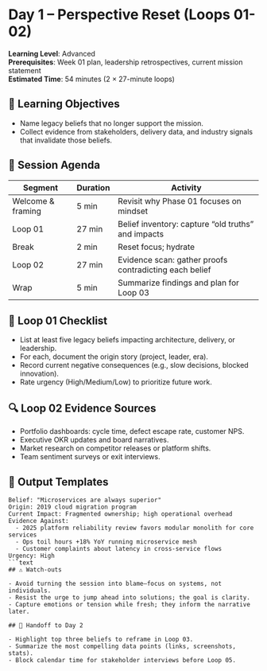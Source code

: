﻿# Day 1 – Perspective Reset (Loops 01-02)

**Learning Level**: Advanced  
**Prerequisites**: Week 01 plan, leadership retrospectives, current mission statement  
**Estimated Time**: 54 minutes (2 × 27-minute loops)

## 🎯 Learning Objectives

- Name legacy beliefs that no longer support the mission.
- Collect evidence from stakeholders, delivery data, and industry signals that invalidate those beliefs.

## 🧭 Session Agenda

| Segment | Duration | Activity |
| --- | --- | --- |
| Welcome & framing | 5 min | Revisit why Phase 01 focuses on mindset |
| Loop 01 | 27 min | Belief inventory: capture “old truths” and impacts |
| Break | 2 min | Reset focus; hydrate |
| Loop 02 | 27 min | Evidence scan: gather proofs contradicting each belief |
| Wrap | 5 min | Summarize findings and plan for Loop 03 |

## 📝 Loop 01 Checklist

- List at least five legacy beliefs impacting architecture, delivery, or leadership.
- For each, document the origin story (project, leader, era).
- Record current negative consequences (e.g., slow decisions, blocked innovation).
- Rate urgency (High/Medium/Low) to prioritize future work.

## 🔍 Loop 02 Evidence Sources

- Portfolio dashboards: cycle time, defect escape rate, customer NPS.
- Executive OKR updates and board narratives.
- Market research on competitor releases or platform shifts.
- Team sentiment surveys or exit interviews.

## 📌 Output Templates

```text
Belief: "Microservices are always superior"
Origin: 2019 cloud migration program
Current Impact: Fragmented ownership; high operational overhead
Evidence Against:
  - 2025 platform reliability review favors modular monolith for core services
  - Ops toil hours +18% YoY running microservice mesh
  - Customer complaints about latency in cross-service flows
Urgency: High
```text
## ⚠️ Watch-outs

- Avoid turning the session into blame—focus on systems, not individuals.
- Resist the urge to jump ahead into solutions; the goal is clarity.
- Capture emotions or tension while fresh; they inform the narrative later.

## 🔄 Handoff to Day 2

- Highlight top three beliefs to reframe in Loop 03.
- Summarize the most compelling data points (links, screenshots, stats).
- Block calendar time for stakeholder interviews before Loop 05.
